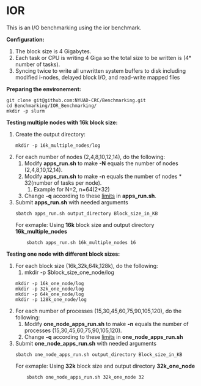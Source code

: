 # IOR

This is an I/O benchmarking using the ior benchmark.

**Configuration:**
1. The block size is 4 Gigabytes.
2. Each task or CPU is writing 4 Giga so the total size to be written is (4* number of tasks).
3. Syncing twice to write all unwritten system buffers to disk including modified i-nodes, delayed block I/O, and read-write mapped files


**Preparing the environement:**
```console 
git clone git@github.com:NYUAD-CRC/Benchmarking.git 
cd Benchmarking/IOR_Benchmarking/
mkdir -p slurm
```
**Testing multiple nodes with 16k block size:**
1. Create the output directory:
    ```console
    mkdir -p 16k_multiple_nodes/log
     ```
2. For each number of nodes (2,4,8,10,12,14), do the following:
    1. Modify **apps_run.sh** to make **-N** equals the number of nodes (2,4,8,10,12,14).
    2. Modify **apps_run.sh** to make **-n** equals the number of nodes * 32(number of tasks per node).
        1. Example for N=2, n=64(2*32)
    3. Change **-q** according to these [limits](https://crc-docs.abudhabi.nyu.edu/hpc/jobs/quick_start.html#partitions-summary) in **apps_run.sh**.
3. Submit **apps_run.sh**  with needed arguments 
    ```console
    sbatch apps_run.sh output_directory Block_size_in_KB
     ```
    For exmaple: Using **16k** block size and output directory **16k_multiple_nodes**
    ```console
        sbatch apps_run.sh 16k_multiple_nodes 16
     ```

**Testing one node with different block sizes:**
1. For each block size (16k,32k,64k,128k), do the following:
    1. mkdir -p $block_size_one_node/log
    ```console
    mkdir -p 16k_one_node/log
    mkdir -p 32k_one_node/log
    mkdir -p 64k_one_node/log
    mkdir -p 128k_one_node/log
     ```
2. For each number of processes (15,30,45,60,75,90,105,120), do the following:
    1. Modify **one_node_apps_run.sh** to make **-n** equals the number of processes (15,30,45,60,75,90,105,120).
    2. Change **-q** according to these [limits](https://crc-docs.abudhabi.nyu.edu/hpc/jobs/quick_start.html#partitions-summary) in **one_node_apps_run.sh**
2. Submit **one_node_apps_run.sh**  with needed arguments 
    ```console
    sbatch one_node_apps_run.sh output_directory Block_size_in_KB
     ```
    For exmaple: Using **32k** block size and output directory **32k_one_node**
    ```console
        sbatch one_node_apps_run.sh 32k_one_node 32
     ```

